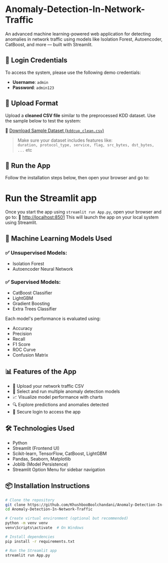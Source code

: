 # Anomaly-Detection-In-Network-Traffic
An advanced machine learning-powered web application for detecting anomalies in network traffic using models like Isolation Forest, Autoencoder, CatBoost, and more — built with Streamlit.

## 🔐 Login Credentials

To access the system, please use the following demo credentials:

- **Username**: `admin`  
- **Password**: `admin123`

## 📂 Upload Format
Upload a **cleaned CSV file** similar to the preprocessed KDD dataset.
Use the sample below to test the system:

🔗 [Download Sample Dataset (`kddcup_clean.csv`)](https://raw.githubusercontent.com/KhushbooBoolchandani/Anomaly-Detection-In-Network-Traffic/main/kddcup_clean.csv)

> Make sure your dataset includes features like:  
`duration, protocol_type, service, flag, src_bytes, dst_bytes, ...` etc

## 🔗 Run the App
Follow the installation steps below, then open your browser and go to:  
# Run the Streamlit app
Once you start the app using `streamlit run App.py`, open your browser and go to:
🔗 [http://localhost:8501](http://localhost:8501)
This will launch the app on your local system using Streamlit.
## 🧠 Machine Learning Models Used

### ✅ **Unsupervised Models:**
- Isolation Forest  
- Autoencoder Neural Network  

### ✅ **Supervised Models:**
- CatBoost Classifier  
- LightGBM  
- Gradient Boosting  
- Extra Trees Classifier  

Each model's performance is evaluated using:
- Accuracy
- Precision
- Recall
- F1 Score
- ROC Curve
- Confusion Matrix

## 📊 Features of the App

- 📁 Upload your network traffic CSV
- 🤖 Select and run multiple anomaly detection models
- 📈 Visualize model performance with charts
- 🔍 Explore predictions and anomalies detected
- 🔐 Secure login to access the app

## 🛠️ Technologies Used

- Python
- Streamlit (Frontend UI)
- Scikit-learn, TensorFlow, CatBoost, LightGBM
- Pandas, Seaborn, Matplotlib
- Joblib (Model Persistence)
- Streamlit Option Menu for sidebar navigation

## 📦 Installation Instructions

```bash
# Clone the repository
git clone https://github.com/KhushbooBoolchandani/Anomaly-Detection-In-Network-Traffic.git
cd Anomaly-Detection-In-Network-Traffic

# Create virtual environment (optional but recommended)
python -m venv venv
venv\Scripts\activate  # On Windows

# Install dependencies
pip install -r requirements.txt

# Run the Streamlit app
streamlit run App.py
